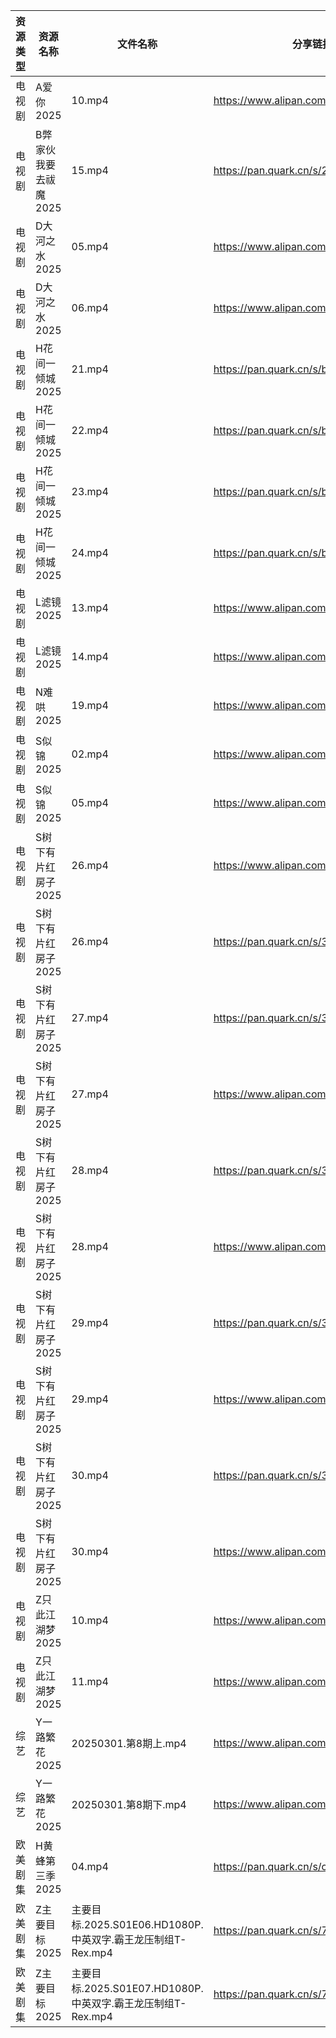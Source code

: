 | 资源类型 | 资源名称          | 文件名称                                          | 分享链接                                 | 更新时间                |
| ---- | ------------- | --------------------------------------------- | ------------------------------------ | ------------------- |
| 电视剧  | A爱你2025       | 10.mp4                                        | https://www.alipan.com/s/qZhVw58NDso | 2025-03-01 20:05:07 |
| 电视剧  | B弊家伙我要去祓魔2025 | 15.mp4                                        | https://pan.quark.cn/s/270975fbd054  | 2025-03-01 16:21:18 |
| 电视剧  | D大河之水2025     | 05.mp4                                        | https://www.alipan.com/s/eXYBFuJS9eA | 2025-03-01 21:36:05 |
| 电视剧  | D大河之水2025     | 06.mp4                                        | https://www.alipan.com/s/eXYBFuJS9eA | 2025-03-01 21:36:04 |
| 电视剧  | H花间一倾城2025    | 21.mp4                                        | https://pan.quark.cn/s/bbfb607aa46d  | 2025-03-01 16:22:35 |
| 电视剧  | H花间一倾城2025    | 22.mp4                                        | https://pan.quark.cn/s/bbfb607aa46d  | 2025-03-01 16:22:41 |
| 电视剧  | H花间一倾城2025    | 23.mp4                                        | https://pan.quark.cn/s/bbfb607aa46d  | 2025-03-01 16:22:32 |
| 电视剧  | H花间一倾城2025    | 24.mp4                                        | https://pan.quark.cn/s/bbfb607aa46d  | 2025-03-01 16:22:39 |
| 电视剧  | L滤镜2025       | 13.mp4                                        | https://www.alipan.com/s/GLmR2PDd3Kv | 2025-03-01 19:06:08 |
| 电视剧  | L滤镜2025       | 14.mp4                                        | https://www.alipan.com/s/GLmR2PDd3Kv | 2025-03-01 21:06:06 |
| 电视剧  | N难哄2025       | 19.mp4                                        | https://www.alipan.com/s/ekVkAgxzkyz | 2025-03-01 13:06:33 |
| 电视剧  | S似锦2025       | 02.mp4                                        | https://www.alipan.com/s/VMdivamJ5t3 | 2025-03-01 20:06:58 |
| 电视剧  | S似锦2025       | 05.mp4                                        | https://www.alipan.com/s/VMdivamJ5t3 | 2025-03-01 21:06:47 |
| 电视剧  | S树下有片红房子2025  | 26.mp4                                        | https://www.alipan.com/s/jhHNDAoNcay | 2025-03-01 10:06:55 |
| 电视剧  | S树下有片红房子2025  | 26.mp4                                        | https://pan.quark.cn/s/3663f780bfb2  | 2025-03-01 16:24:56 |
| 电视剧  | S树下有片红房子2025  | 27.mp4                                        | https://pan.quark.cn/s/3663f780bfb2  | 2025-03-01 16:24:59 |
| 电视剧  | S树下有片红房子2025  | 27.mp4                                        | https://www.alipan.com/s/jhHNDAoNcay | 2025-03-01 10:06:55 |
| 电视剧  | S树下有片红房子2025  | 28.mp4                                        | https://pan.quark.cn/s/3663f780bfb2  | 2025-03-01 16:24:53 |
| 电视剧  | S树下有片红房子2025  | 28.mp4                                        | https://www.alipan.com/s/jhHNDAoNcay | 2025-03-01 10:06:55 |
| 电视剧  | S树下有片红房子2025  | 29.mp4                                        | https://pan.quark.cn/s/3663f780bfb2  | 2025-03-01 16:25:03 |
| 电视剧  | S树下有片红房子2025  | 29.mp4                                        | https://www.alipan.com/s/jhHNDAoNcay | 2025-03-01 10:06:55 |
| 电视剧  | S树下有片红房子2025  | 30.mp4                                        | https://pan.quark.cn/s/3663f780bfb2  | 2025-03-01 16:25:06 |
| 电视剧  | S树下有片红房子2025  | 30.mp4                                        | https://www.alipan.com/s/jhHNDAoNcay | 2025-03-01 10:06:54 |
| 电视剧  | Z只此江湖梦2025    | 10.mp4                                        | https://www.alipan.com/s/sTGWUMrtMjb | 2025-03-01 19:07:31 |
| 电视剧  | Z只此江湖梦2025    | 11.mp4                                        | https://www.alipan.com/s/sTGWUMrtMjb | 2025-03-01 19:07:31 |
| 综艺   | Y一路繁花2025     | 20250301.第8期上.mp4                             | https://www.alipan.com/s/XRkeHn2Nxtw | 2025-03-01 16:09:43 |
| 综艺   | Y一路繁花2025     | 20250301.第8期下.mp4                             | https://www.alipan.com/s/XRkeHn2Nxtw | 2025-03-01 16:09:43 |
| 欧美剧集 | H黄蜂第三季2025    | 04.mp4                                        | https://pan.quark.cn/s/c8ccaf75f5e0  | 2025-03-01 16:22:51 |
| 欧美剧集 | Z主要目标2025     | 主要目标.2025.S01E06.HD1080P.中英双字.霸王龙压制组T-Rex.mp4 | https://pan.quark.cn/s/787377682fa8  | 2025-03-01 10:26:23 |
| 欧美剧集 | Z主要目标2025     | 主要目标.2025.S01E07.HD1080P.中英双字.霸王龙压制组T-Rex.mp4 | https://pan.quark.cn/s/787377682fa8  | 2025-03-01 10:26:27 |

